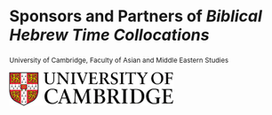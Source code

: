 # Sponsors and Partners of *Biblical Hebrew Time Collocations*

<span style="font-size:12px"> University of Cambridge, Faculty of Asian and Middle Eastern Studies</span>


<img src="images/CambridgeU_color.jpg" width="295.25" height="61.375">
